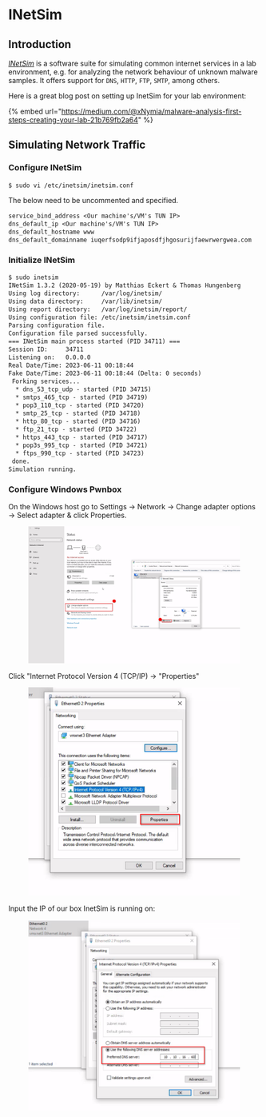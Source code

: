 # INetSim

## Introduction

[_INetSim_](https://www.inetsim.org/) is a software suite for simulating common internet services in a lab environment, e.g. for analyzing the network behaviour of unknown malware samples. It offers support for  `DNS`, `HTTP`, `FTP`, `SMTP`, among others.



Here is a great blog post on setting up InetSim for your lab environment:

{% embed url="https://medium.com/@xNymia/malware-analysis-first-steps-creating-your-lab-21b769fb2a64" %}

## Simulating Network Traffic

### Configure INetSim

```shell-session
$ sudo vi /etc/inetsim/inetsim.conf
```

The below need to be uncommented and specified.

```shell-session
service_bind_address <Our machine's/VM's TUN IP>
dns_default_ip <Our machine's/VM's TUN IP>
dns_default_hostname www
dns_default_domainname iuqerfsodp9ifjaposdfjhgosurijfaewrwergwea.com 
```

### Initialize INetSim

```shell-session
$ sudo inetsim 
INetSim 1.3.2 (2020-05-19) by Matthias Eckert & Thomas Hungenberg
Using log directory:      /var/log/inetsim/
Using data directory:     /var/lib/inetsim/
Using report directory:   /var/log/inetsim/report/
Using configuration file: /etc/inetsim/inetsim.conf
Parsing configuration file.
Configuration file parsed successfully.
=== INetSim main process started (PID 34711) ===
Session ID:     34711
Listening on:   0.0.0.0
Real Date/Time: 2023-06-11 00:18:44
Fake Date/Time: 2023-06-11 00:18:44 (Delta: 0 seconds)
 Forking services...
  * dns_53_tcp_udp - started (PID 34715)
  * smtps_465_tcp - started (PID 34719)
  * pop3_110_tcp - started (PID 34720)
  * smtp_25_tcp - started (PID 34718)
  * http_80_tcp - started (PID 34716)
  * ftp_21_tcp - started (PID 34722)
  * https_443_tcp - started (PID 34717)
  * pop3s_995_tcp - started (PID 34721)
  * ftps_990_tcp - started (PID 34723)
 done.
Simulation running.
```



### Configure Windows Pwnbox

On the Windows host go to Settings -> Network -> Change adapter options -> Select adapter & click Properties.

<figure><img src="../../.gitbook/assets/image (1).png" alt=""><figcaption></figcaption></figure>

Click "Internet Protocol Version 4 (TCP/IP) -> "Properties"

<figure><img src="../../.gitbook/assets/image (1) (1).png" alt=""><figcaption></figcaption></figure>

Input the IP of our box InetSim is running on:

<figure><img src="../../.gitbook/assets/image (2).png" alt=""><figcaption></figcaption></figure>
